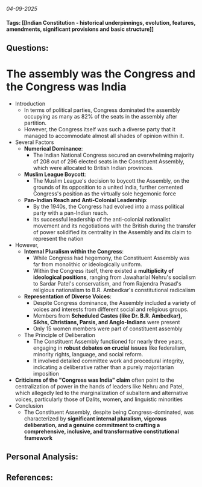 *04-09-2025*
#### Tags: [[Indian Constitution - historical underpinnings, evolution, features, amendments, significant provisions and basic structure]]


## Questions:



# The assembly was the Congress and the Congress was India


- Introduction
	- In terms of political parties, Congress dominated the assembly occupying as many as 82% of the seats in the assembly after partition. 
	- However, the Congress itself was such a diverse party that it managed to accommodate almost all shades of opinion within it.
- Several Factors
	- **Numerical Dominance**: 
		- The Indian National Congress secured an overwhelming majority of 208 out of 296 elected seats in the Constituent Assembly, which were allocated to British Indian provinces.
	- **Muslim League Boycott**: 
		- The Muslim League's decision to boycott the Assembly, on the grounds of its opposition to a united India, further cemented Congress's position as the virtually sole hegemonic force
	- **Pan-Indian Reach and Anti-Colonial Leadership**: 
		- By the 1940s, the Congress had evolved into a mass political party with a pan-Indian reach. 
		- Its successful leadership of the anti-colonial nationalist movement and its negotiations with the British during the transfer of power solidified its centrality in the Assembly and its claim to represent the nation
- However,
	- **Internal Pluralism within the Congress**: 
		- While Congress had hegemony, the Constituent Assembly was far from monolithic or ideologically uniform. 
		- Within the Congress itself, there existed a **multiplicity of ideological positions**, ranging from Jawaharlal Nehru's socialism to Sardar Patel's conservatism, and from Rajendra Prasad's religious nationalism to B.R. Ambedkar's constitutional radicalism
	- **Representation of Diverse Voices**: 
		- Despite Congress dominance, the Assembly included a variety of voices and interests from different social and religious groups. 
		- Members from **Scheduled Castes (like Dr. B.R. Ambedkar), Sikhs, Christians, Parsis, and Anglo-Indians** were present
		- Only 15 women members were part of constituent assembly
	- The Principle of Deliberation
		- The Constituent Assembly functioned for nearly three years, engaging in **robust debates on crucial issues** like federalism, minority rights, language, and social reform. 
		- It involved detailed committee work and procedural integrity, indicating a deliberative rather than a purely majoritarian imposition
- **Criticisms of the "Congress was India" claim** often point to the centralization of power in the hands of leaders like Nehru and Patel, which allegedly led to the marginalization of subaltern and alternative voices, particularly those of Dalits, women, and linguistic minorities
- Conclusion
	- The Constituent Assembly, despite being Congress-dominated, was characterized by **significant internal pluralism, vigorous deliberation, and a genuine commitment to crafting a comprehensive, inclusive, and transformative constitutional framework**



## Personal Analysis:


## References: